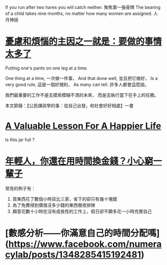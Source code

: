 If you run after two hares you will catch neither. 聚焦第一張骨牌
The bearing of a child takes nine months, no matter how many women are assigned. 人月神話

# [憂慮和煩惱的主因之一就是：要做的事情太多了](http://30plus.30.com.tw/article-content_1238.html) #
Putting one's pants on one leg at a time.

One thing at a time, 一次做一件事，
And that done well, 並且把它做好，
Is a very good rule, 這是一個好規則，
As many can tell. 許多人都會這麼說。

我們最重要的工作不是去摸索模糊不清的未來，
而是去執行當下在手上的任務。

本文節錄：【公民課該學的事：從自己出發，和社會好好相處】一書

# [A Valuable Lesson For A Happier Life](https://www.youtube.com/watch?v=SqGRnlXplx0) #
Is this jar full ?

# [年輕人，你還在用時間換金錢？小心窮一輩子](http://aboutfighter.com/doc151795) #
常見的例子有：
1. 買東西花了數個小時貨比三家，省下的卻只有幾十塊錢
2. 為了免費得到價值沒多少錢的東西徹夜排隊
3. 願意花數十小時在沒有成長性的工作上，假日卻不願多花一小時充實自己

# [數感分析——你滿意自己的時間分配嗎] (https://www.facebook.com/numeracylab/posts/1348285415192481) #
